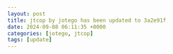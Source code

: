 ```yaml
---
layout: post
title: jtcop by jotego has been updated to 3a2e91f
date: 2024-09-08 06:11:35 +0000
categories: [jotego, jtcop]
tags: [update]
---
```


